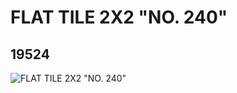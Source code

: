 # FLAT TILE 2X2 "NO. 240"
## 19524
![FLAT TILE 2X2 "NO. 240"](https://lc-www-live-s.legocdn.com/media/bricks/5/2/6100077.jpg)